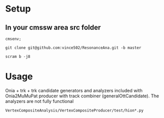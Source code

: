 # Setup

## In your cmssw area src folder
```
cmsenv;

git clone git@github.com:vince502/ResonanceAna.git -b master

scram b -j8
```
# Usage 
Onia + trk + trk candidate generators and analyzers included with Onia2MuMuPat producer with track combiner (generalOttCandidate). 
The analyzers are not fully functional

```
VertexCompositeAnalysis/VertexCompositeProducer/test/hion*.py

```
